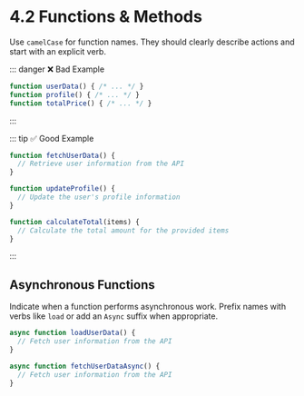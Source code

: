 # 4.2 Functions & Methods
Use `camelCase` for function names. They should clearly describe actions and start with an explicit verb.

::: danger ❌ Bad Example
```javascript
function userData() { /* ... */ }
function profile() { /* ... */ }
function totalPrice() { /* ... */ }
```
:::

::: tip ✅ Good Example
```javascript
function fetchUserData() {
  // Retrieve user information from the API
}

function updateProfile() {
  // Update the user's profile information
}

function calculateTotal(items) {
  // Calculate the total amount for the provided items
}
```
:::


## Asynchronous Functions

Indicate when a function performs asynchronous work. Prefix names with verbs like `load` or add an `Async` suffix when appropriate.

```javascript
async function loadUserData() {
  // Fetch user information from the API
}

async function fetchUserDataAsync() {
  // Fetch user information from the API
}
```



